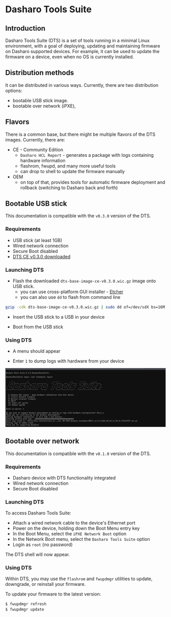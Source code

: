 # Dasharo Tools Suite

## Introduction

Dasharo Tools Suite (DTS) is a set of tools running in a minimal Linux
environment, with a goal of deploying, updating and maintaining firmware on
Dasharo supported devices. For example, it can be used to update the firmware
on a device, even when no OS is currently installed.

## Distribution methods

It can be distributed in various ways. Currently, there are two distribution
options:

* bootable USB stick image.
* bootable over network (iPXE),

## Flavors

There is a common base, but there might be multiple flavors of the DTS images.
Currently, there are:

* CE - Community Edition
    - `Dasharo HCL Report` - generates a package with logs containing hardware
      information
    - flashrom, fwupd, and many more useful tools
    - can drop to shell to update the firmware manually
* OEM
    - on top of that, provides tools for automatic firmware deployment and
      rollback (switching to Dasharo back and forth)

## Bootable USB stick

This documentation is compatible with the `v0.3.0` version of the DTS.

### Requirements

* USB stick (at least 1GB)
* Wired network connection
* Secure Boot disabled
* [DTS CE v0.3.0 downloaded](https://cloud.3mdeb.com/index.php/s/Q7pAppm4gnRCef9/download)

### Launching DTS

* Flash the downloaded `dts-base-image-ce-v0.3.0.wic.gz` image onto USB stick.
  - you can use cross-platform GUI installer - [Etcher](https://www.balena.io/etcher/)
  - you can also use `dd` to flash from command line

```bash
gzip -cdk dts-base-image-ce-v0.3.0.wic.gz | sudo dd of=/dev/sdX bs=16M status=progress conv=fdatasync
```

* Insert the USB stick to a USB in your device

* Boot from the USB stick

### Using DTS

* A menu should appear

* Enter `1` to dump logs with hardware from your device

![](../images/dts-hcl-run.png)

## Bootable over network

This documentation is compatible with the `v0.1.0` version of the DTS.

### Requirements

* Dasharo device with DTS functionality integrated
* Wired network connection
* Secure Boot disabled

### Launching DTS

To access Dasharo Tools Suite:

* Attach a wired network cable to the device's Ethernet port
* Power on the device, holding down the Boot Menu entry key
* In the Boot Menu, select the `iPXE Network Boot` option
* In the Network Boot menu, select the `Dasharo Tools Suite` option
* Login as `root` (no password)

The DTS shell will now appear.

### Using DTS

Within DTS, you may use the `flashrom` and `fwupdmgr` utilities to update,
downgrade, or reinstall your firmware.

To update your firmware to the latest version:

```bash
$ fwupdmgr refresh
$ fwupdmgr update
```
